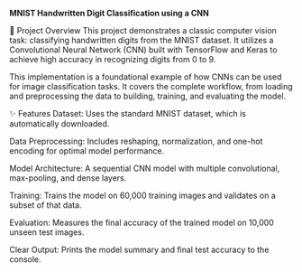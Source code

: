 **MNIST Handwritten Digit Classification using a CNN**


📖 Project Overview
This project demonstrates a classic computer vision task: classifying handwritten digits from the MNIST dataset. It utilizes a Convolutional Neural Network (CNN) built with TensorFlow and Keras to achieve high accuracy in recognizing digits from 0 to 9.

This implementation is a foundational example of how CNNs can be used for image classification tasks. It covers the complete workflow, from loading and preprocessing the data to building, training, and evaluating the model.

✨ Features
Dataset: Uses the standard MNIST dataset, which is automatically downloaded.

Data Preprocessing: Includes reshaping, normalization, and one-hot encoding for optimal model performance.

Model Architecture: A sequential CNN model with multiple convolutional, max-pooling, and dense layers.

Training: Trains the model on 60,000 training images and validates on a subset of that data.

Evaluation: Measures the final accuracy of the trained model on 10,000 unseen test images.

Clear Output: Prints the model summary and final test accuracy to the console.
